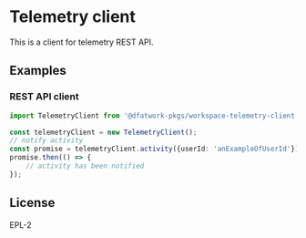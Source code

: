 # Telemetry client

This is a client for telemetry REST API.

## Examples

### REST API client

```typescript
import TelemetryClient from '@dfatwork-pkgs/workspace-telemetry-client';

const telemetryClient = new TelemetryClient();
// notify activity
const promise = telemetryClient.activity({userId: 'anExampleOfUserId'});
promise.then(() => {
    // activity has been notified
});
```

## License

EPL-2
